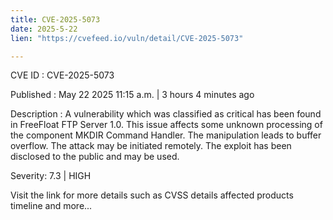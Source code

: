 ```yaml
---
title: CVE-2025-5073
date: 2025-5-22
lien: "https://cvefeed.io/vuln/detail/CVE-2025-5073"

---
```


CVE ID : CVE-2025-5073

Published :  May 22
2025
11:15 a.m. | 3 hours
4 minutes ago

Description : A vulnerability
which was classified as critical
has been found in FreeFloat FTP Server 1.0. This issue affects some unknown processing of the component MKDIR Command Handler. The manipulation leads to buffer overflow. The attack may be initiated remotely. The exploit has been disclosed to the public and may be used.

Severity: 7.3 | HIGH

Visit the link for more details
such as CVSS details
affected products
timeline
and more...
